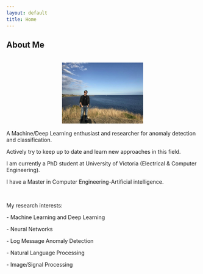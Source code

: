 ```yaml
---
layout: default
title: Home
---
```

## About Me
<br>
<section>
  <nav>
  <center>
  <img src="center/images/amirfarzad.jpg"
     alt="centered image"
     width="213"
     height="160"
     title="Amir Farzad">
	</center>
  </nav>
</section>

<p> A Machine/Deep Learning enthusiast and researcher for anomaly detection and classification. 

 Actively try to keep up to date and learn new approaches in this field.</p> 

<p> I am currently a PhD student at University of Victoria (Electrical & Computer Engineering).

I have a Master in Computer Engineering-Artificial intelligence.</p> 

<br>

<p>My research interests:</p> 
<p> - Machine Learning and Deep Learning</p> 
<p> - Neural Networks</p> 
<p> - Log Message Anomaly Detection</p> 
<p> - Natural Language Processing</p> 
<p> - Image/Signal Processing</p> 
